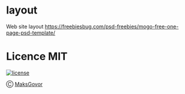 # layout
Web site layout https://freebiesbug.com/psd-freebies/mogo-free-one-page-psd-template/

# Licence MIT

[![license](https://img.shields.io/github/license/MaksGovor/layout)](https://github.com/MaksGovor/layout/blob/main/LICENSE)

Ⓒ [MaksGovor](https://github.com/MaksGovor)
